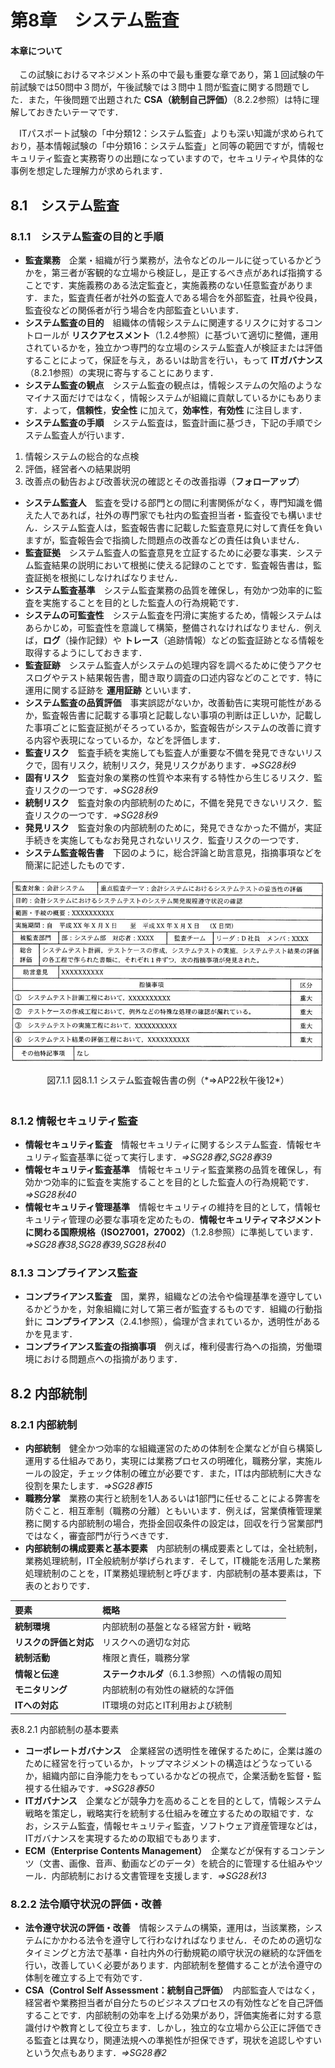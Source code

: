 # 第8章　システム監査

#### 本章について

　この試験におけるマネジメント系の中で最も重要な章であり，第１回試験の午前試験では50問中３問が，午後試験では３問中１問が監査に関する問題でした．また，午後問題で出題された **CSA（統制自己評価）**（8.2.2参照）は特に理解しておきたいテーマです．

　ITパスポート試験の「中分類12：システム監査」よりも深い知識が求められており，基本情報試験の「中分類16：システム監査」と同等の範囲ですが，情報セキュリティ監査と実務寄りの出題になっていますので，セキュリティや具体的な事例を想定した理解力が求められます．

## 8.1　システム監査

### 8.1.1　システム監査の目的と手順

- **監査業務**　企業・組織が行う業務が，法令などのルールに従っているかどうかを，第三者が客観的な立場から検証し，是正するべき点があれば指摘することです．実施義務のある法定監査と，実施義務のない任意監査があります．また，監査責任者が社外の監査人である場合を外部監査，社員や役員，監査役などの関係者が行う場合を内部監査といいます．
- **システム監査の目的**　組織体の情報システムに関連するリスクに対するコントロールが **リスクアセスメント**（1.2.4参照）に基づいて適切に整備，運用されているかを，独立かつ専門的な立場のシステム監査人が検証または評価することによって，保証を与え，あるいは助言を行い，もって **ITガバナンス**（8.2.1参照）の実現に寄与することにあります．
- **システム監査の観点**　システム監査の観点は，情報システムの欠陥のようなマイナス面だけではなく，情報システムが組織に貢献しているかにもあります．よって，**信頼性**，**安全性** に加えて，**効率性**，**有効性** に注目します．
- **システム監査の手順**　システム監査は，監査計画に基づき，下記の手順でシステム監査人が行います．
 1. 情報システムの総合的な点検
 1. 評価，経営者への結果説明　
 1. 改善点の勧告および改善状況の確認とその改善指導（**フォローアップ**）  
- **システム監査人**　監査を受ける部門との間に利害関係がなく，専門知識を備えた人であれば，社外の専門家でも社内の監査担当者・監査役でも構いません．システム監査人は，監査報告書に記載した監査意見に対して責任を負いますが，監査報告会で指摘した問題点の改善などの責任は負いません．
- **監査証拠**　システム監査人の監査意見を立証するために必要な事実．システム監査結果の説明において根拠に使える記録のことです．監査報告書は，監査証拠を根拠にしなければなりません．
- **システム監査基準**　システム監査業務の品質を確保し，有効かつ効率的に監査を実施することを目的とした監査人の行為規範です．
- **システムの可監査性**　システム監査を円滑に実施するため，情報システムはあらかじめ，可監査性を意識して構築，整備されなければなりません．例えば，**ログ**（操作記録）や **トレース**（追跡情報）などの監査証跡となる情報を取得するようにしておきます．
- **監査証跡**　システム監査人がシステムの処理内容を調べるために使うアクセスログやテスト結果報告書，聞き取り調査の口述内容などのことです．特に運用に関する証跡を **運用証跡** といいます．
- **システム監査の品質評価**　事実誤認がないか，改善勧告に実現可能性があるか，監査報告書に記載する事項と記載しない事項の判断は正しいか，記載した事項ごとに監査証拠がそろっているか，監査報告がシステムの改善に資する内容や表現になっているか，などを評価します．
- **監査リスク**　監査手続を実施しても監査人が重要な不備を発見できないリスクで，固有リスク，統制リスク，発見リスクがあります．*⇒SG28秋9*
- **固有リスク**　監査対象の業務の性質や本来有する特性から生じるリスク．監査リスクの一つです．*⇒SG28秋9*
- **統制リスク**　監査対象の内部統制のために，不備を発見できないリスク．監査リスクの一つです．*⇒SG28秋9*
- **発見リスク**　監査対象の内部統制のために，発見できなかった不備が，実証手続きを実施してもなお発見されないリスク．監査リスクの一つです．
- **システム監査報告書**　下図のように，総合評論と助言意見，指摘事項などを簡潔に記述したものです．

 ![図8.1.1](chap08.images/image001.jpg)

<center>図7.1.1 図8.1.1 システム監査報告書の例（*⇒AP22秋午後12*）<br>　</center>

### 8.1.2 情報セキュリティ監査

- **情報セキュリティ監査**　情報セキュリティに関するシステム監査．情報セキュリティ監査基準に従って実行します．*⇒SG28春2,SG28春39*
- **情報セキュリティ監査基準**　情報セキュリティ監査業務の品質を確保し，有効かつ効率的に監査を実施することを目的とした監査人の行為規範です．*⇒SG28秋40*
- **情報セキュリティ管理基準**　情報セキュリティの維持を目的として，情報セキュリティ管理の必要な事項を定めたもの．**情報セキュリティマネジメントに関わる国際規格（ISO27001，27002）**（1.2.8参照）に準拠しています．*⇒SG28春38,SG28春39,SG28秋40*

### 8.1.3 コンプライアンス監査

- **コンプライアンス監査**　国，業界，組織などの法令や倫理基準を遵守しているかどうかを，対象組織に対して第三者が監査するものです．組織の行動指針に **コンプライアンス**（2.4.1参照），倫理が含まれているか，透明性があるかを見ます．
- **コンプライアンス監査の指摘事項**　例えば，権利侵害行為への指摘，労働環境における問題点への指摘があります．

## 8.2 内部統制

### 8.2.1 内部統制

- **内部統制**　健全かつ効率的な組織運営のための体制を企業などが自ら構築し運用する仕組みであり，実現には業務プロセスの明確化，職務分掌，実施ルールの設定，チェック体制の確立が必要です．また，ITは内部統制に大きな役割を果たします．*⇒SG28春15*
- **職務分掌**　業務の実行と統制を1人あるいは1部門に任せることによる弊害を防ぐこと．相互牽制（職務の分離）ともいいます．例えば，営業債権管理業務に関する内部統制の場合，売掛金回収条件の設定は，回収を行う営業部門ではなく，審査部門が行うべきです．
- **内部統制の構成要素と基本要素**　内部統制の構成要素としては，全社統制，業務処理統制，IT全般統制が挙げられます．そして，IT機能を活用した業務処理統制のことを，IT業務処理統制と呼びます．内部統制の基本要素は，下表のとおりです．

| 要素 | 概略 |
|:----|:-----|
| **統制環境** | 内部統制の基盤となる経営方針・戦略 |
| **リスクの評価と対応** | リスクへの適切な対応 |
| **統制活動** | 権限と責任，職務分掌 |
| **情報と伝達** | **ステークホルダ**（6.1.3参照）への情報の周知 |
| **モニタリング** | 内部統制の有効性の継続的な評価 |
| **ITへの対応** | IT環境の対応とIT利用および統制 |

表8.2.1 内部統制の基本要素

- **コーポレートガバナンス**　企業経営の透明性を確保するために，企業は誰のために経営を行っているか，トップマネジメントの構造はどうなっているか，組織内部に自浄能力をもっているかなどの視点で，企業活動を監督・監視する仕組みです．*⇒SG28春50*
- **ITガバナンス**　企業などが競争力を高めることを目的として，情報システム戦略を策定し，戦略実行を統制する仕組みを確立するための取組です．なお，システム監査，情報セキュリティ監査，ソフトウェア資産管理などは，ITガバナンスを実現するための取組でもあります．
- **ECM（Enterprise Contents Management）**　企業などが保有するコンテンツ（文書、画像、音声、動画などのデータ）を統合的に管理する仕組みやツール．内部統制における文書管理を支援します．*⇒SG28秋13*

### 8.2.2 法令順守状況の評価・改善

- **法令遵守状況の評価・改善**　情報システムの構築，運用は，当該業務，システムにかかわる法令を遵守して行わなければなりません．そのための適切なタイミングと方法で基準・自社内外の行動規範の順守状況の継続的な評価を行い，改善していく必要があります．内部統制を整備することが法令遵守の体制を確立する上で有効です．
- **CSA（Control Self Assessment：統制自己評価）**　内部監査人ではなく，経営者や業務担当者が自分たちのビジネスプロセスの有効性などを自己評価することです．内部統制の効率を上げる効果があり，評価実施者に対する意識付けや教育として役立ちます．しかし，独立的な立場から公正に評価できる監査とは異なり，関連法規への準拠性が担保できず，現状を追認しやすいという欠点もあります．*⇒SG28春2*
